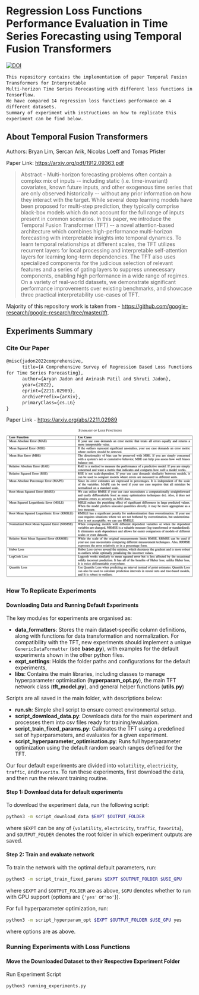 # Regression Loss Functions Performance Evaluation in Time Series Forecasting using Temporal Fusion Transformers

[![DOI](https://zenodo.org/badge/539248750.svg)](https://zenodo.org/badge/latestdoi/539248750)

```
This repository contains the implementation of paper Temporal Fusion Transformers for Interpretable 
Multi-horizon Time Series Forecasting with different loss functions in Tensorflow. 
We have compared 14 regression loss functions performance on 4 different datasets. 
Summary of experiment with instructions on how to replicate this experiment can be find below.
```

## About Temporal Fusion Transformers
Authors: Bryan Lim, Sercan Arik, Nicolas Loeff and Tomas Pfister

Paper Link: https://arxiv.org/pdf/1912.09363.pdf 

> Abstract - Multi-horizon forecasting problems often contain a complex mix of inputs -- including static (i.e. time-invariant) 
> covariates, known future inputs, and other exogenous time series that are only observed historically -- without any 
> prior information on how they interact with the target. While several deep learning models have been proposed for 
> multi-step prediction, they typically comprise black-box models which do not account for the full range of inputs 
> present in common scenarios. In this paper, we introduce the Temporal Fusion Transformer (TFT) -- a novel 
> attention-based architecture which combines high-performance multi-horizon forecasting with interpretable insights 
> into temporal dynamics. To learn temporal relationships at different scales, the TFT utilizes recurrent layers for 
> local processing and interpretable self-attention layers for learning long-term dependencies. 
> The TFT also uses specialized components for the judicious selection of relevant features and a series of gating layers 
> to suppress unnecessary components, enabling high performance in a wide range of regimes. On a variety of real-world datasets, 
> we demonstrate significant performance improvements over existing benchmarks, and showcase three practical 
> interpretability use-cases of TFT.

Majority of this repository work is taken from - https://github.com/google-research/google-research/tree/master/tft.

## Experiments Summary

### Cite Our Paper

```
@misc{jadon2022comprehensive,
      title={A Comprehensive Survey of Regression Based Loss Functions for Time Series Forecasting}, 
      author={Aryan Jadon and Avinash Patil and Shruti Jadon},
      year={2022},
      eprint={2211.02989},
      archivePrefix={arXiv},
      primaryClass={cs.LG}
}
```

Paper Link - https://arxiv.org/abs/2211.02989

![Summary of Loss Functions](https://github.com/aryan-jadon/Regression-Loss-Functions-in-Time-Series-Forecasting-Tensorflow/blob/main/loss_functions_plots/Loss-Functions-Summary.png)

### How To Replicate Experiments

#### Downloading Data and Running Default Experiments

The key modules for experiments are organised as:

* **data\_formatters**: Stores the main dataset-specific column definitions, along with functions for data transformation and normalization. For compatibility with the TFT, new experiments should implement a unique ``GenericDataFormatter`` (see **base.py**), with examples for the default experiments shown in the other python files.
* **expt\_settings**: Holds the folder paths and configurations for the default experiments,
* **libs**: Contains the main libraries, including classes to manage hyperparameter optimisation (**hyperparam\_opt.py**), the main TFT network class (**tft\_model.py**), and general helper functions (**utils.py**)

Scripts are all saved in the main folder, with descriptions below:

* **run.sh**: Simple shell script to ensure correct environmental setup.
* **script\_download\_data.py**: Downloads data for the main experiment and processes them into csv files ready for training/evaluation.
* **script\_train\_fixed\_params.py**: Calibrates the TFT using a predefined set of hyperparameters, and evaluates for a given experiment.
* **script\_hyperparameter\_optimisation.py**: Runs full hyperparameter optimization using the default random search ranges defined for the TFT.

Our four default experiments are divided into ``volatility``, ``electricity``, ``traffic``, and``favorita``. 
To run these experiments, first download the data, and then run the relevant training routine.

#### Step 1: Download data for default experiments
To download the experiment data, run the following script:

```bash
python3 -m script_download_data $EXPT $OUTPUT_FOLDER
```

where ``$EXPT`` can be any of {``volatility``, ``electricity``, ``traffic``, ``favorita``}, and ``$OUTPUT_FOLDER`` denotes the root folder in which experiment outputs are saved.

#### Step 2: Train and evaluate network
To train the network with the optimal default parameters, run:

```bash
python3 -m script_train_fixed_params $EXPT $OUTPUT_FOLDER $USE_GPU 
```

where ``$EXPT`` and ``$OUTPUT_FOLDER`` are as above, ``$GPU`` denotes whether to run with GPU support (options are {``'yes'`` or``'no'``}).


For full hyperparameter optimization, run:

```bash
python3 -m script_hyperparam_opt $EXPT $OUTPUT_FOLDER $USE_GPU yes
```

where options are as above.

### Running Experiments with Loss Functions

#### Move the Downloaded Dataset to their Respective Experiment Folder

Run Experiment Script 

```bash
python3 running_experiments.py
```
